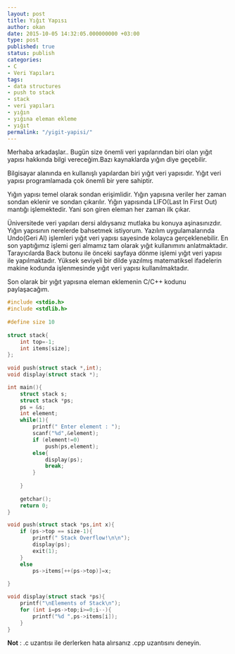 ```yaml
---
layout: post
title: Yığıt Yapısı
author: okan
date: 2015-10-05 14:32:05.000000000 +03:00
type: post
published: true
status: publish
categories:
- C
- Veri Yapıları
tags:
- data structures
- push to stack
- stack
- veri yapıları
- yığın
- yığına eleman ekleme
- yığıt
permalink: "/yigit-yapisi/"
---
```

Merhaba arkadaşlar.. Bugün size önemli veri yapılarından biri olan yığıt yapısı hakkında bilgi vereceğim.Bazı kaynaklarda yığın diye geçebilir.

Bilgisayar alanında en kullanışlı yapılardan biri yığıt veri yapısıdır. Yığıt veri yapısı programlamada çok önemli bir yere sahiptir.

Yığın yapısı temel olarak sondan erişimlidir. Yığın yapısına veriler her zaman sondan eklenir ve sondan çıkarılır. Yığın yapısında LIFO(Last In First Out) mantığı işlemektedir. Yani son giren eleman her zaman ilk çıkar.

Üniversitede veri yapıları dersi aldıysanız mutlaka bu konuya aşinasınızdır. Yığın yapısının nerelerde bahsetmek istiyorum. Yazılım uygulamalarında Undo(Geri Al) işlemleri yığıt veri yapısı sayesinde kolayca gerçeklenebilir. En son yaptığımız işlemi geri almamız tam olarak yığıt kullanımını anlatmaktadır. Tarayıcılarda Back butonu ile önceki sayfaya dönme işlemi yığıt veri yapısı ile yapılmaktadır. Yüksek seviyeli bir dilde yazılmış matematiksel ifadelerin makine kodunda işlenmesinde yığıt veri yapısı kullanılmaktadır.

Son olarak bir yığıt yapısına eleman eklemenin C/C++ kodunu paylaşacağım.
```c++
#include <stdio.h>
#include <stdlib.h>
    
#define size 10
    
struct stack{
    int top=-1;
    int items[size];
};
    
void push(struct stack *,int);
void display(struct stack *);

int main(){
    struct stack s;
    struct stack *ps;
    ps = &s;
    int element;
    while(1){
        printf(" Enter element : ");
        scanf("%d",&element);
        if (element!=0)
            push(ps,element);
        else{
            display(ps);
            break;
        }
            
    }
    
    getchar();
    return 0;
}

void push(struct stack *ps,int x){
    if (ps->top == size-1){
        printf(" Stack Overflow!\n\n");
        display(ps);
        exit(1);
    }
    else
        ps->items[++(ps->top)]=x;
    
}

void display(struct stack *ps){
    printf("\nElements of Stack\n");
    for (int i=ps->top;i>=0;i--){
        printf("%d ",ps->items[i]);
    }
}
```

**Not** : .c uzantısı ile derlerken hata alırsanız .cpp uzantısını deneyin.

